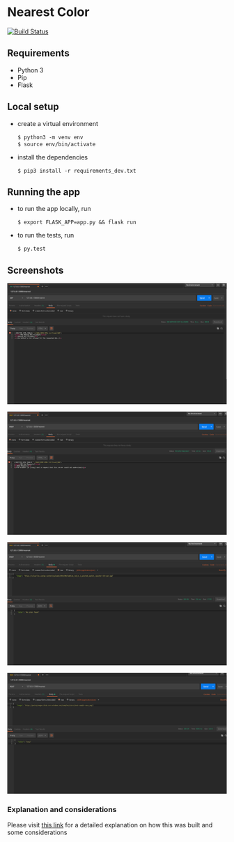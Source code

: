 # Nearest Color

[![Build Status](https://travis-ci.com/samuele-mattiuzzo/nearest-color.svg?branch=master)](https://travis-ci.com/samuele-mattiuzzo/nearest-color)

## Requirements
- Python 3
- Pip
- Flask

## Local setup

- create a virtual environment

  ```
  $ python3 -m venv env
  $ source env/bin/activate
  ```

- install the dependencies

  ```
  $ pip3 install -r requirements_dev.txt
  ```

## Running the app

- to run the app locally, run

  ```
  $ export FLASK_APP=app.py && flask run
  ```


- to run the tests, run

  ```
  $ py.test
  ```


## Screenshots

![Example of a GET not allowed request](api_call_get.png)

![Example of empty call](api_call_empty.png)

![Example of valid request but color not found](api_call_color_not_found.png)

![Example of a valid and successful call](api_call_color_found.png)


### Explanation and considerations

Please visit [this link](https://gist.github.com/samuele-mattiuzzo/b63a6a71609f293b97fab143d40c07a1) for a detailed explanation on how this was built and some considerations
